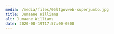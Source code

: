 ```yaml
---
media: /media/files/06ltgovweb-superjumbo.jpg
title: Jumaane Williams
alt: Jumaane Williams
date: 2020-08-19T17:57:00-0500
---
```

